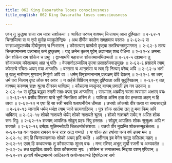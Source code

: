 ```yaml
---
title: 062 King Dasaratha loses consciousness
title_english: 062 King Dasaratha loses consciousness

---
```

<div class="audioEmbed"  caption="श्रीराम-हरिसीताराममूर्ति-घनपाठिभ्यां वचनम्" src="https://archive.org/download/Ramayana-recitation-Sriram-harisItArAmamUrti-Ghanapaati-v2/Kanda_2/Kanda_2_AYK-062-Kousalya_Krutha_Dashratha_Santhvanam.mp3"></div>
एवम् तु क्रुद्धया राजा राम मात्रा सशोकया ।  
श्रावितः परुषम् वाक्यम् चिन्तयाम् आस दुह्खितः ॥ २-६२-१  
चिन्तयित्वा स च नृपो मुमोह व्याकुलेन्द्रियः ।  
अथ दीर्घेण कालेन सम्ज्ञामाप परतपः ॥ २-६२-२  
स सम्ज्ञाअमुपलब्यैव दीर्घमुष्णम् च निःससन् ।  
कौसल्याम् पार्श्वतो दृष्ट्वा ततश्चिन्तामुपागमत् ॥ २-६२-३  
तस्य चिन्तयमानस्य प्रत्यभात् कर्म दुष्कृतम् ।  
यद् अनेन कृतम् पूर्वम् अज्ञानात् शब्द वेधिना ॥ २-६२-४  
अमनाः तेन शोकेन राम शोकेन च प्रभुः ।  
द्वाभ्यामपि महाराजः शोकाब्यामभितप्यतो ॥ २-६२-५  
दह्यमानः तु शोकाभ्याम् कौसल्याम् आह भू पतिः ।  
वेपमानोऽञ्जलिम् कृत्वा प्रसादर्तमवाङ्मुखः ॥ २-६२-६  
प्रसादये त्वाम् कौसल्ये रचितः अयम् मया अन्जलिः ।  
वत्सला च आनृशंसा च त्वम् हि नित्यम् परेष्व् अपि ॥ २-६२-७  
भर्ता तु खलु नारीणाम् गुणवान् निर्गुणो अपि वा ।  
धर्मम् विमृशमानानाम् प्रत्यक्षम् देवि दैवतम् ॥ २-६२-८  
सा त्वम् धर्म परा नित्यम् दृष्ट लोक पर अवर ।  
न अर्हसे विप्रियम् वक्तुम् दुह्खिता अपि सुदुह्खितम् ॥ २-६२-९  
तत् वाक्यम् करुणम् राज्ञः श्रुत्वा दीनस्य भाषितम् ।  
कौसल्या व्यसृजद् बाष्पम् प्रणाली इव नव उदकम् ॥ २-६२-१०  
स मूद्र्ह्नि बद्ध्वा रुदती राज्ञः पद्मम् इव अन्जलिम् ।  
सम्भ्रमात् अब्रवीत् त्रस्ता त्वरमाण अक्षरम् वचः ॥ २-६२-११  
प्रसीद शिरसा याचे भूमौ निततिता अस्मि ते ।  
याचिता अस्मि हता देव हन्तव्या अहम् न हि त्वया ॥ २-६२-१२  
न एषा हि सा स्त्री भवति श्लाघनीयेन धीमता ।  
उभयोः लोकयोः वीर पत्या या सम्प्रसाद्यते ॥ २-६२-१३  
जानामि धर्मम् धर्मज्ञ त्वाम् जाने सत्यवादिनम् ।  
पुत्र शोक आर्तया तत् तु मया किम् अपि भाषितम् ॥ २-६२-१४  
शोको नाशयते धैर्यम् शोको नाशयते श्रुतम् ।  
शोको नाशयते सर्वम् न अस्ति शोक समः रिपुः ॥ २-६२-१५  
शक्यम् आपतितः सोढुम् प्रहरः रिपु हस्ततः ।  
सोढुम् आपतितः शोकः सुसूक्ष्मः अपि न शक्यते ॥ २-६२-१६  
दर्मज्ञाः श्रुतिमन्तोऽपि चिन्नधर्मार्थसंशयाः ।  
यतयो वीर मुह्यन्ति शोकसम्मूढचेतसः ॥ २-६२-१७  
वन वासाय रामस्य पन्च रात्रः अद्य गण्यते ।  
यः शोक हत हर्षायाः पन्च वर्ष उपमः मम ॥ २-६२-१८  
तम् हि चिन्तयमानायाः शोको अयम् हृदि वर्धते ।  
अदीनाम् इव वेगेन समुद्र सलिलम् महत् ॥ २-६२-१९  
एवम् हि कथयन्त्याः तु कौसल्यायाः शुभम् वचः ।  
मन्द रश्मिर् अभूत् सुर्यो रजनी च अभ्यवर्तत ॥ २-६२-२०  
तथ प्रह्लादितः वाक्यैः देव्या कौसल्यया नृपः ।  
शोकेन च समाक्रान्तः निद्राया वशम् एयिवान् ॥ २-६२-२१  
इत्यार्षे श्रीमद्रामायणे आदिकाव्ये अयोध्याकाण्डे द्विषष्टितमः सर्गः